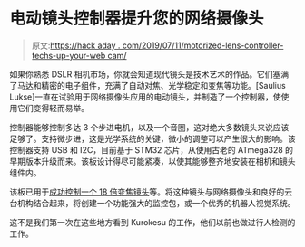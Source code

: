 # 电动镜头控制器提升您的网络摄像头

> 原文:[https://hack aday . com/2019/07/11/motorized-lens-controller-techs-up-your-web cam/](https://hackaday.com/2019/07/11/motorized-lens-controller-techs-up-your-webcam/)

如果你熟悉 DSLR 相机市场，你就会知道现代镜头是技术艺术的作品。它们塞满了马达和精密的电子组件，充满了自动对焦、光学稳定和变焦等功能。[Saulius Lukse]一直在试验用于网络摄像头应用的电动镜头，并制造了一个控制器，使使用它们变得轻而易举。

控制器能够控制多达 3 个步进电机，以及一个音圈，这对绝大多数镜头来说应该足够了。支持微步进，这是光学系统的关键，微小的调整可以产生很大的影响。该控制器支持 USB 和 I2C，目前基于 STM32 芯片，从使用古老的 ATmega328 的早期版本升级而来。该板设计得尽可能紧凑，以使其能够整齐地安装在相机和镜头组件内。

该板已用于[成功控制一个 18 倍变焦镜头](https://www.kurokesu.com/main/2018/06/25/second-life-for-x18-motorized-lens/)等。将这种镜头与网络摄像头和良好的云台机构结合起来，将创建一个功能强大的监控包，或一个优秀的机器人视觉系统。

这不是我们第一次在这些地方看到 Kurokesu 的工作，他们以前也做过行人检测的工作。